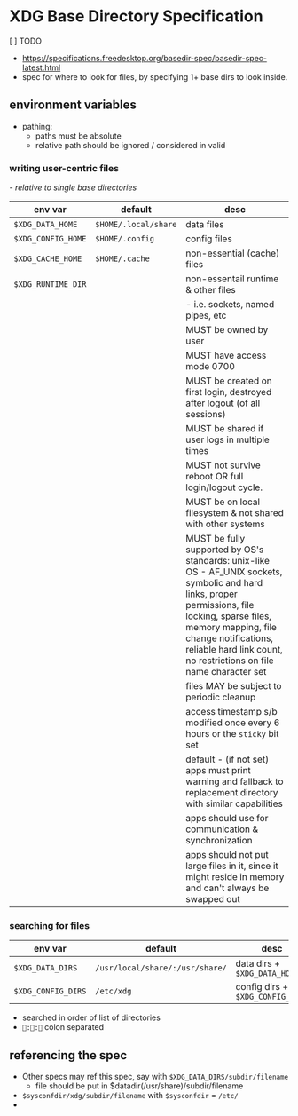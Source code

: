 # XDG Base Directory Specification

[ ] TODO

- https://specifications.freedesktop.org/basedir-spec/basedir-spec-latest.html
- spec for where to look for files, by specifying 1+ base dirs to look inside.

## environment variables

- pathing:
  - paths must be absolute
  - relative path should be ignored / considered in valid

### writing user-centric files

_- relative to single base directories_

| env var            | default              | desc                                                                                                                                                                                                                                                                |
| ------------------ | -------------------- | ------------------------------------------------------------------------------------------------------------------------------------------------------------------------------------------------------------------------------------------------------------------- |
| `$XDG_DATA_HOME`   | `$HOME/.local/share` | data files                                                                                                                                                                                                                                                          |
| `$XDG_CONFIG_HOME` | `$HOME/.config`      | config files                                                                                                                                                                                                                                                        |
| `$XDG_CACHE_HOME`  | `$HOME/.cache`       | non-essential (cache) files                                                                                                                                                                                                                                         |
| `$XDG_RUNTIME_DIR` |                      | non-essentail runtime & other files                                                                                                                                                                                                                                 |
|                    |                      | - i.e. sockets, named pipes, etc                                                                                                                                                                                                                                    |
|                    |                      | MUST be owned by user                                                                                                                                                                                                                                               |
|                    |                      | MUST have access mode 0700                                                                                                                                                                                                                                          |
|                    |                      | MUST be created on first login, destroyed after logout (of all sessions)                                                                                                                                                                                            |
|                    |                      | MUST be shared if user logs in multiple times                                                                                                                                                                                                                       |
|                    |                      | MUST not survive reboot OR full login/logout cycle.                                                                                                                                                                                                                 |
|                    |                      | MUST be on local filesystem & not shared with other systems                                                                                                                                                                                                         |
|                    |                      | MUST be fully supported by OS's standards: unix-like OS - AF_UNIX sockets, symbolic and hard links, proper permissions, file locking, sparse files, memory mapping, file change notifications, reliable hard link count, no restrictions on file name character set |
|                    |                      | files MAY be subject to periodic cleanup                                                                                                                                                                                                                            |
|                    |                      | access timestamp s/b modified once every 6 hours or the `sticky` bit set                                                                                                                                                                                            |
|                    |                      | default - (if not set) apps must print warning and fallback to replacement directory with similar capabilities                                                                                                                                                      |
|                    |                      | apps should use for communication & synchronization                                                                                                                                                                                                                 |
|                    |                      | apps should not put large files in it, since it might reside in memory and can't always be swapped out                                                                                                                                                              |

### searching for files

| env var            | default                         | desc                             |
| ------------------ | ------------------------------- | -------------------------------- |
| `$XDG_DATA_DIRS`   | `/usr/local/share/:/usr/share/` | data dirs + `$XDG_DATA_HOME`     |
| `$XDG_CONFIG_DIRS` | `/etc/xdg`                      | config dirs + `$XDG_CONFIG_HOME` |

- searched in order of list of directories
- `📁:📁:📁` colon separated

## referencing the spec

- Other specs may ref this spec, say with `$XDG_DATA_DIRS/subdir/filename`
  - file should be put in $datadir(/usr/share)/subdir/filename
- `$sysconfdir/xdg/subdir/filename` with `$sysconfdir` = `/etc/`
-

